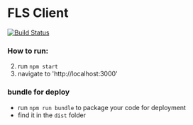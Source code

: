 # FLS Client
[![Build Status](https://travis-ci.org/flightlog/flsweb.svg?branch=master)](https://travis-ci.org/flightlog/flsweb)

### How to run:
2. run `npm start`
4. navigate to 'http://localhost:3000'

### bundle for deploy
- run `npm run bundle` to package your code for deployment
- find it in the `dist` folder
